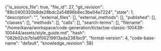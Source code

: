 {"is_source_file": true, "file_id": 27, "git_revision": "88c0400320b8de28bdc2a54896b8ec3be04e7224", "state": 1, "description": "", "external_files": [], "external_methods": [], "published": [], "classes": [], "methods": [], "calls": [], "search-terms": [], "filename": "/home/kavia/workspace/code-generation/tictactoe-classic-100439-100444/assets/style_guide.md", "hash": "082b02cb7b1a6f00219913ada2381bc9", "format-version": 4, "code-base-name": "default", "knowledge_revision": 58}